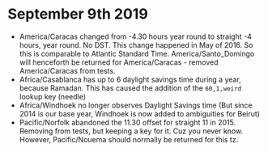 # September 9th 2019

* America/Caracas changed from -4.30 hours year round to straight -4 hours, year round. No DST. 
  This change happened in May of 2016. So this is comparable to Atlantic Standard Time.
  America/Santo_Domingo will henceforth be returned for America/Caracas - removed America/Caracas
  from tests.
* Africa/Casablanca has up to 6 daylight savings time during a year, because Ramadan. This has caused
  the addition of the `60,1,weird` lookup key (needle)
* Africa/Windhoek no longer observes Daylight Savings time (But since 2014 is our base year, Windhoek is
now added to ambiguities for Beirut)
* Pacific/Norfolk abandoned the 11.30 offset for straight 11 in 2015. Removing from tests, but keeping
a key for it. Cuz you never know. However, Pacific/Nouema should normally be returned for this tz.